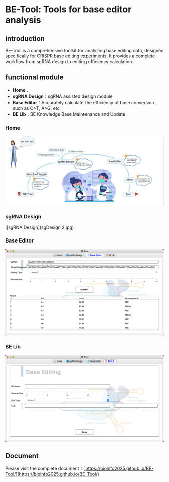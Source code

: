 # BE-Tool: Tools for base editor analysis

## introduction

BE-Tool is a comprehensive toolkit for analyzing base editing data, designed specifically for CRISPR base editing experiments. It provides a complete workflow from sgRNA design to editing efficiency calculation.
## functional module

- **Home**：
- **sgRNA Design**：sgRNA assisted design module
- **Base Editor**：Accurately calculate the efficiency of base conversion such as C>T, A>G, etc
- **BE Lib**：BE Knowledge Base Maintenance and Update



### Home

![Home](/src/com/betool/ui/BETool.jpg)

### sgRNA Design

![sgRNA Design](sgDesign 2.jpg)

### Base Editor

![Base Editor](beditor.jpg)

### BE Lib

![BE Lib](BE-Lib.jpg)

## Document

Please visit the complete document：[https://bioinfo2025.github.io/BE-Tool/](https://bioinfo2025.github.io/BE-Tool/)



  
